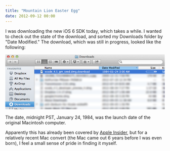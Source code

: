 ```yaml
---
title: "Mountain Lion Easter Egg"
date: 2012-09-12 00:00
---
```


<p>I was downloading the new iOS 6 SDK today, which takes a while. I wanted to check out the state of the download, and sorted my Downloads folder by "Date Modified." The download, which was still in progress, looked like the following:</p>

<img src="/img/import/blog/mountain-lion-easter-egg/FE8762B45417433CBB6AFAA9924049F9.png" class="img-responsive" />

<p>The date, midnight PST, January 24, 1984, was the launch date of the original Macintosh computer.</p>

<p>Apparently this has already been covered by <a href="http://appleinsider.com/articles/12/07/26/mountain_lion_easter_egg_references_debut_of_original_apple_macintosh.html">Apple Insider</a>, but for a relatively recent Mac convert (the Mac came out 6 years before I was even born), I feel a small sense of pride in finding it myself.</p>

<!-- more -->

